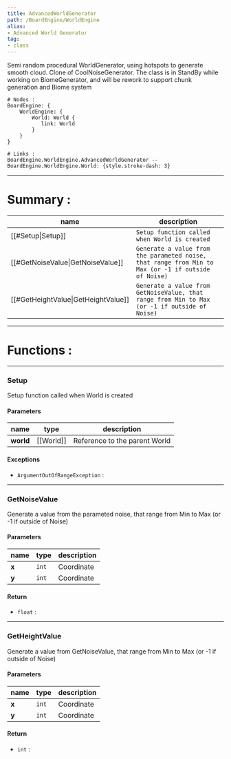 ```yaml
---
title: AdvancedWorldGenerator
path: /BoardEngine/WorldEngine
alias: 
- Advanced World Generator
tag: 
- class
---
```

Semi random procedural WorldGenerator, using hotspots to generate smooth cloud.
Clone of CoolNoiseGenerator. The class is in StandBy while working on BiomeGenerator, and will be
rework to support chunk generation and Biome system
```d2
# Nodes :
BoardEngine: {
    WorldEngine: {
        World: World {
           link: World
        }
    }
}

# Links :
BoardEngine.WorldEngine.AdvancedWorldGenerator -- BoardEngine.WorldEngine.World: {style.stroke-dash: 3}

```
---
# Summary :
name|description
----|----
[[#Setup\|Setup]] | `Setup function called when World is created`
[[#GetNoiseValue\|GetNoiseValue]] | `Generate a value from the parameted noise, that range from Min to Max (or -1 if outside of Noise)`
[[#GetHeightValue\|GetHeightValue]] | `Generate a value from GetNoiseValue, that range from Min to Max (or -1 if outside of Noise)`

---
# Functions :

---
### Setup
Setup function called when World is created

#### Parameters
name|type|description
-----|-----|-----
**world**|[[World]]|Reference to the parent World

#### Exceptions
- `ArgumentOutOfRangeException` : 

---
### GetNoiseValue
Generate a value from the parameted noise, that range from Min to Max (or -1 if outside of Noise)

#### Parameters
name|type|description
-----|-----|-----
**x**|`int`|Coordinate
**y**|`int`|Coordinate

#### Return
- `float` : 

---
### GetHeightValue
Generate a value from GetNoiseValue, that range from Min to Max (or -1 if outside of Noise)

#### Parameters
name|type|description
-----|-----|-----
**x**|`int`|Coordinate
**y**|`int`|Coordinate

#### Return
- `int` : 
